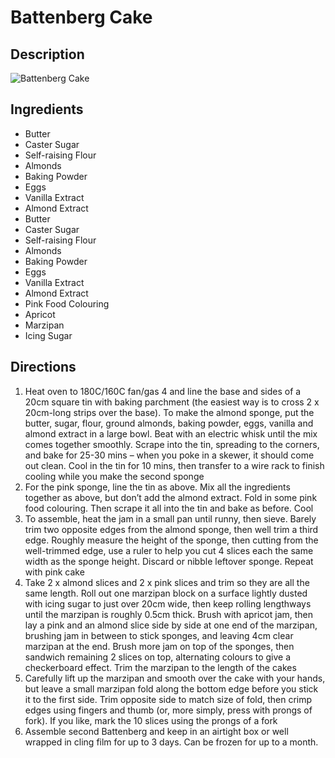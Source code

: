 # Battenberg Cake

## Description
![Battenberg Cake](https://www.themealdb.com/images/media/meals/ywwrsp1511720277.jpg "Battenberg Cake")

## Ingredients
- Butter
- Caster Sugar
- Self-raising Flour
- Almonds
- Baking Powder
- Eggs
- Vanilla Extract
- Almond Extract
- Butter
- Caster Sugar
- Self-raising Flour
- Almonds
- Baking Powder
- Eggs
- Vanilla Extract
- Almond Extract
- Pink Food Colouring
- Apricot
- Marzipan
- Icing Sugar

## Directions
1. Heat oven to 180C/160C fan/gas 4 and line the base and sides of a 20cm square tin with baking parchment (the easiest way is to cross 2 x 20cm-long strips over the base). To make the almond sponge, put the butter, sugar, flour, ground almonds, baking powder, eggs, vanilla and almond extract in a large bowl. Beat with an electric whisk until the mix comes together smoothly. Scrape into the tin, spreading to the corners, and bake for 25-30 mins – when you poke in a skewer, it should come out clean. Cool in the tin for 10 mins, then transfer to a wire rack to finish cooling while you make the second sponge
2. For the pink sponge, line the tin as above. Mix all the ingredients together as above, but don’t add the almond extract. Fold in some pink food colouring. Then scrape it all into the tin and bake as before. Cool
3. To assemble, heat the jam in a small pan until runny, then sieve. Barely trim two opposite edges from the almond sponge, then well trim a third edge. Roughly measure the height of the sponge, then cutting from the well-trimmed edge, use a ruler to help you cut 4 slices each the same width as the sponge height. Discard or nibble leftover sponge. Repeat with pink cake
4. Take 2 x almond slices and 2 x pink slices and trim so they are all the same length. Roll out one marzipan block on a surface lightly dusted with icing sugar to just over 20cm wide, then keep rolling lengthways until the marzipan is roughly 0.5cm thick. Brush with apricot jam, then lay a pink and an almond slice side by side at one end of the marzipan, brushing jam in between to stick sponges, and leaving 4cm clear marzipan at the end. Brush more jam on top of the sponges, then sandwich remaining 2 slices on top, alternating colours to give a checkerboard effect. Trim the marzipan to the length of the cakes
5. Carefully lift up the marzipan and smooth over the cake with your hands, but leave a small marzipan fold along the bottom edge before you stick it to the first side. Trim opposite side to match size of fold, then crimp edges using fingers and thumb (or, more simply, press with prongs of fork). If you like, mark the 10 slices using the prongs of a fork
6. Assemble second Battenberg and keep in an airtight box or well wrapped in cling film for up to 3 days. Can be frozen for up to a month.
